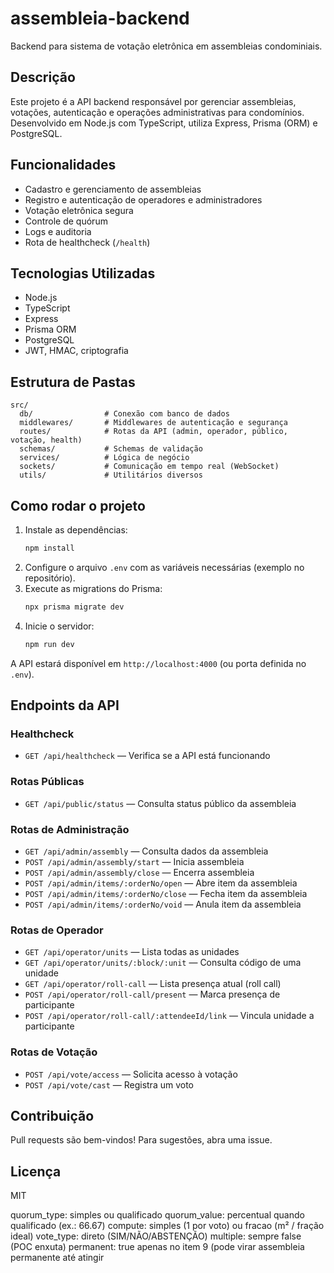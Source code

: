 # assembleia-backend

Backend para sistema de votação eletrônica em assembleias condominiais.

## Descrição
Este projeto é a API backend responsável por gerenciar assembleias, votações, autenticação e operações administrativas para condomínios. Desenvolvido em Node.js com TypeScript, utiliza Express, Prisma (ORM) e PostgreSQL.

## Funcionalidades
- Cadastro e gerenciamento de assembleias
- Registro e autenticação de operadores e administradores
- Votação eletrônica segura
- Controle de quórum
- Logs e auditoria
- Rota de healthcheck (`/health`)

## Tecnologias Utilizadas
- Node.js
- TypeScript
- Express
- Prisma ORM
- PostgreSQL
- JWT, HMAC, criptografia

## Estrutura de Pastas
```
src/
  db/                # Conexão com banco de dados
  middlewares/       # Middlewares de autenticação e segurança
  routes/            # Rotas da API (admin, operador, público, votação, health)
  schemas/           # Schemas de validação
  services/          # Lógica de negócio
  sockets/           # Comunicação em tempo real (WebSocket)
  utils/             # Utilitários diversos
```

## Como rodar o projeto
1. Instale as dependências:
   ```bash
   npm install
   ```
2. Configure o arquivo `.env` com as variáveis necessárias (exemplo no repositório).
3. Execute as migrations do Prisma:
   ```bash
   npx prisma migrate dev
   ```
4. Inicie o servidor:
   ```bash
   npm run dev
   ```

A API estará disponível em `http://localhost:4000` (ou porta definida no `.env`).


## Endpoints da API

### Healthcheck
- `GET /api/healthcheck` — Verifica se a API está funcionando

### Rotas Públicas
- `GET /api/public/status` — Consulta status público da assembleia

### Rotas de Administração
- `GET /api/admin/assembly` — Consulta dados da assembleia
- `POST /api/admin/assembly/start` — Inicia assembleia
- `POST /api/admin/assembly/close` — Encerra assembleia
- `POST /api/admin/items/:orderNo/open` — Abre item da assembleia
- `POST /api/admin/items/:orderNo/close` — Fecha item da assembleia
- `POST /api/admin/items/:orderNo/void` — Anula item da assembleia

### Rotas de Operador
- `GET /api/operator/units` — Lista todas as unidades
- `GET /api/operator/units/:block/:unit` — Consulta código de uma unidade
- `GET /api/operator/roll-call` — Lista presença atual (roll call)
- `POST /api/operator/roll-call/present` — Marca presença de participante
- `POST /api/operator/roll-call/:attendeeId/link` — Vincula unidade a participante

### Rotas de Votação
- `POST /api/vote/access` — Solicita acesso à votação
- `POST /api/vote/cast` — Registra um voto

## Contribuição
Pull requests são bem-vindos! Para sugestões, abra uma issue.

## Licença
MIT


quorum_type: simples ou qualificado
quorum_value: percentual quando qualificado (ex.: 66.67)
compute: simples (1 por voto) ou fracao (m² / fração ideal)
vote_type: direto (SIM/NÃO/ABSTENÇÃO)
multiple: sempre false (POC enxuta)
permanent: true apenas no item 9 (pode virar assembleia permanente até atingir